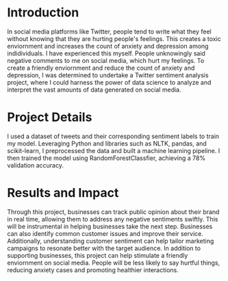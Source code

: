 # Introduction
In social media platforms like Twitter, people tend to write what they feel without knowing that they are hurting people's feelings. This creates a toxic enviornment and increases the count of anxiety and depression among indidividuals. I have experienced this myself. People unknowingly said negative comments to me on social media, which hurt my feelings. To create a friendly enviornment and reduce the count of anxiety and depression, I was determined to undertake a Twitter sentiment analysis project, where I could harness the power of data science to analyze and interpret the vast amounts of data generated on social media.

# Project Details
I used a dataset of tweets and their corresponding sentiment labels to train my model. Leveraging Python and libraries such as NLTK, pandas, and scikit-learn, I preprocessed the data and built a machine learning pipeline. I then trained the model using RandomForestClassfier, achieving a 78% validation accuracy.  

# Results and Impact
Through this project, businesses can track public opinion about their brand in real time, allowing them to address any negative sentiments swiftly. This will be instrumental in helping businesses take the next step. Businesses can also identify common customer issues and improve their service. Additionally, understanding customer sentiment can help tailor marketing campaigns to resonate better with the target audience. In addition to supporting businesses, this project can help stimulate a friendly enviornment on social media. People will be less likely to say hurtful things, reducing anxiety cases and promoting healthier interactions.
